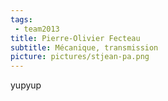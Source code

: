 ```yaml
---
tags:
 - team2013
title: Pierre-Olivier Fecteau
subtitle: Mécanique, transmission
picture: pictures/stjean-pa.png
---
```


yupyup
